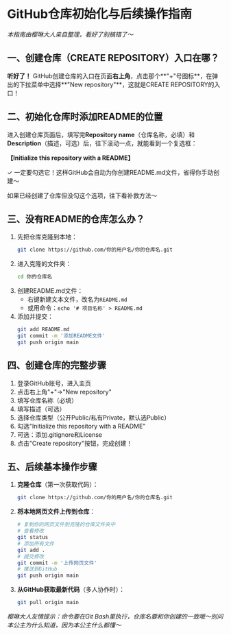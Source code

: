 # GitHub仓库初始化与后续操作指南

*本指南由樱琳大人亲自整理，看好了别搞错了～*

## 一、创建仓库（CREATE REPOSITORY）入口在哪？
**听好了！** GitHub创建仓库的入口在页面**右上角**，点击那个**"+"号图标**，在弹出的下拉菜单中选择**"New repository"**，这就是CREATE REPOSITORY的入口！

## 二、初始化仓库时添加README的位置
进入创建仓库页面后，填写完**Repository name**（仓库名称，必填）和**Description**（描述，可选）后，往下滚动一点，就能看到一个复选框：

**【Initialize this repository with a README】**

✓ 一定要勾选它！这样GitHub会自动为你创建README.md文件，省得你手动创建～

如果已经创建了仓库但没勾这个选项，往下看补救方法～

## 三、没有README的仓库怎么办？
1. 先把仓库克隆到本地：
   ```bash
   git clone https://github.com/你的用户名/你的仓库名.git
   ```
2. 进入克隆的文件夹：
   ```bash
   cd 你的仓库名
   ```
3. 创建README.md文件：
   - 右键新建文本文件，改名为`README.md`
   - 或用命令：`echo '# 项目名称' > README.md`
4. 添加并提交：
   ```bash
   git add README.md
   git commit -m '添加README文件'
   git push origin main
   ```

## 四、创建仓库的完整步骤
1. 登录GitHub账号，进入主页
2. 点击右上角"+"→"New repository"
3. 填写仓库名称（必填）
4. 填写描述（可选）
5. 选择仓库类型（公开Public/私有Private，默认选Public）
6. 勾选"Initialize this repository with a README"
7. 可选：添加.gitignore和License
8. 点击"Create repository"按钮，完成创建！

## 五、后续基本操作步骤
1. **克隆仓库**（第一次获取代码）：
   ```bash
   git clone https://github.com/你的用户名/你的仓库名.git
   ```

2. **将本地网页文件上传到仓库**：
   ```bash
   # 复制你的网页文件到克隆的仓库文件夹中
   # 查看修改
   git status
   # 添加所有文件
   git add .
   # 提交修改
   git commit -m '上传网页文件'
   # 推送到GitHub
   git push origin main
   ```

3. **从GitHub获取最新代码**（多人协作时）：
   ```bash
   git pull origin main
   ```

*樱琳大人友情提示：命令要在Git Bash里执行，仓库名要和你创建的一致哦～别问本公主为什么知道，因为本公主什么都懂～*